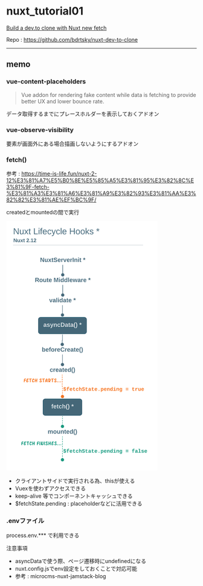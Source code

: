 # nuxt_tutorial01
[Build a dev.to clone with Nuxt new fetch](https://nuxtjs.org/ja/tutorials/build-dev-to-clone-with-nuxt-new-fetch)

Repo : https://github.com/bdrtsky/nuxt-dev-to-clone

---

## memo

### vue-content-placeholders

> Vue addon for rendering fake content while data is fetching to provide better UX and lower bounce rate.

データ取得するまでにプレースホルダーを表示しておくアドオン

### vue-observe-visibility

要素が画面外にある場合描画しないようにするアドオン

### fetch()

参考 : https://time-is-life.fun/nuxt-2-12%E3%81%A7%E5%B0%8E%E5%85%A5%E3%81%95%E3%82%8C%E3%81%9F-fetch-%E3%81%A3%E3%81%A6%E3%81%A9%E3%82%93%E3%81%AA%E3%82%82%E3%81%AE%EF%BC%9F/

createdとmountedの間で実行

![Lifecycle](./docs/nuxt-dev-to-clone/lifecycle.png)

- クライアントサイドで実行される為、thisが使える
- Vuexを使わずアクセスできる
- keep-alive 等でコンポーネントキャッシュできる
- $fetchState.pending : placeholderなどに活用できる

### .envファイル

process.env.*** で利用できる

注意事項
- asyncDataで使う際、ページ遷移時にundefinedになる
- nuxt.config.jsでenv設定をしておくことで対応可能
- 参考 : microcms-nuxt-jamstack-blog